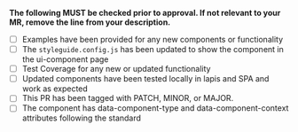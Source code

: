 **The following MUST be checked prior to approval. If not relevant to your MR, remove the line from your description.**
- [ ]  Examples have been provided for any new components or functionality
- [ ]  The `styleguide.config.js` has been updated to show the component in the ui-component page
- [ ]  Test Coverage for any new or updated functionality
- [ ]  Updated components have been tested locally in lapis and SPA and work as expected
- [ ]  This PR has been tagged with PATCH, MINOR, or MAJOR.
- [ ]  The component has data-component-type and data-component-context attributes following the standard
